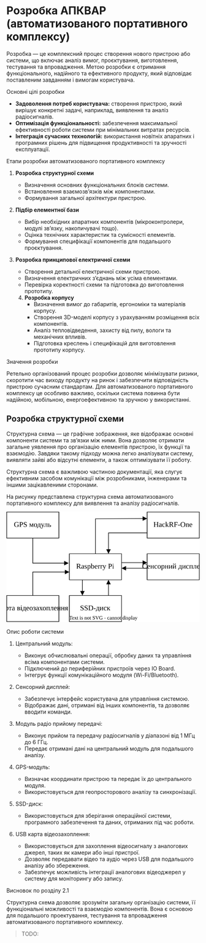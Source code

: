# Розробка АПКВАР (автоматизованого портативного комплексу)

Розробка — це комплексний процес створення нового пристрою або системи, що включає аналіз вимог, проєктування, виготовлення, тестування та впровадження. Метою розробки є отримання функціонального, надійного та ефективного продукту, який відповідає поставленим завданням і вимогам користувача.

Основні цілі розробки

- **Задоволення потреб користувача:** створення пристрою, який вирішує конкретні задачі, наприклад, виявлення та аналіз радіосигналів.
- **Оптимізація функціональності:** забезпечення максимальної ефективності роботи системи при мінімальних витратах ресурсів.
- **Інтеграція сучасних технологій:** використання новітніх апаратних і програмних рішень для підвищення продуктивності та зручності експлуатації.

Етапи розробки автоматизованого портативного комплексу
1. **Розробка структурної схеми**
    - Визначення основних функціональних блоків системи.
    - Встановлення взаємозв’язків між компонентами.
    - Формування загальної архітектури пристрою.

2. **Підбір елементної бази**
    - Вибір необхідних апаратних компонентів (мікроконтролери, модулі зв’язку, накопичувачі тощо).
    - Оцінка технічних характеристик та сумісності елементів.
    - Формування специфікації компонентів для подальшого проєктування.

3. **Розробка принципової електричної схеми**
    - Створення детальної електричної схеми пристрою.
    - Визначення електричних з’єднань між усіма елементами.
    - Перевірка коректності схеми та підготовка до виготовлення прототипу.

    4. **Розробка корпусу**
        - Визначення вимог до габаритів, ергономіки та матеріалів корпусу.
        - Створення 3D-моделі корпусу з урахуванням розміщення всіх компонентів.
        - Аналіз тепловідведення, захисту від пилу, вологи та механічних впливів.
        - Підготовка креслень і специфікацій для виготовлення прототипу корпусу.

Значення розробки

Ретельно організований процес розробки дозволяє мінімізувати ризики, скоротити час виходу продукту на ринок і забезпечити відповідність пристрою сучасним стандартам. Для автоматизованого портативного комплексу це особливо важливо, оскільки система повинна бути надійною, мобільною, енергоефективною та зручною у використанні.

## Розробка структурної схеми

Структурна схема — це графічне зображення, яке відображає основні компоненти системи та зв’язки між ними. Вона дозволяє отримати загальне уявлення про організацію елементів пристрою, їх функції та взаємодію. Завдяки такому підходу можна легко аналізувати систему, виявляти зайві або відсутні елементи, а також оптимізувати її роботу.

Структурна схема є важливою частиною документації, яка слугує ефективним засобом комунікації між розробниками, інженерами та іншими зацікавленими сторонами.

На рисунку представлена структурна схема автоматизованого портативного комплексу для виявлення та аналізу радіосигналів. 

![Структурна схема](sheme/structural.drawio.svg)

Опис роботи системи

1. Центральний модуль:
    * Виконує обчислювальні операції, обробку даних та управління всіма компонентами системи.
    * Підключений до периферійних пристроїв через IO Board.
    * Інтегрує функції комунікаційного модуля (Wi-Fi/Bluetooth).

2. Сенсорний дисплей:
    * Забезпечує інтерфейс користувача для управління системою.
    * Відображає дані, отримані від інших компонентів, та дозволяє вводити команди.

3. Модуль радіо прийому передачі:
    * Виконує прийом та передачу радіосигналів у діапазоні від 1 МГц до 6 ГГц.
    * Передає отримані дані на центральний модуль для подальшого аналізу.

4. GPS-модуль:
    * Визначає координати пристрою та передає їх до центрального модуля.
    * Використовується для геопросторового аналізу та синхронізації.

5. SSD-диск:
    * Використовується для зберігання операційної системи, програмного забезпечення та даних, отриманих під час роботи.

6. USB карта відеозахоплення:
    * Використовується для захоплення відеосигналу з аналогових джерел, таких як камери або інші пристрої.
    * Дозволяє передавати відео та аудіо через USB для подальшого аналізу або збереження.
    * Забезпечує можливість інтеграції аналогових відеоджерел у систему для моніторингу або запису.

Висновок по розділу  2.1

Структурна схема дозволяє зрозуміти загальну організацію системи, її функціональні можливості та взаємодію компонентів. Вона є основою для подальшого проектування, тестування та впровадження автоматизованого портативного комплексу.



> TODO:

